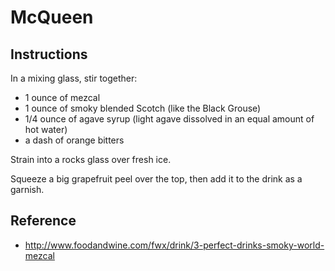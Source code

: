 # McQueen

## Instructions

In a mixing glass, stir together:

* 1 ounce of mezcal
* 1 ounce of smoky blended Scotch (like the Black Grouse)
* 1/4 ounce of agave syrup (light agave dissolved in an equal amount of hot water)
* a dash of orange bitters

Strain into a rocks glass over fresh ice.

Squeeze a big grapefruit peel over the top, then add it to the drink as a garnish.

## Reference

* <http://www.foodandwine.com/fwx/drink/3-perfect-drinks-smoky-world-mezcal>
